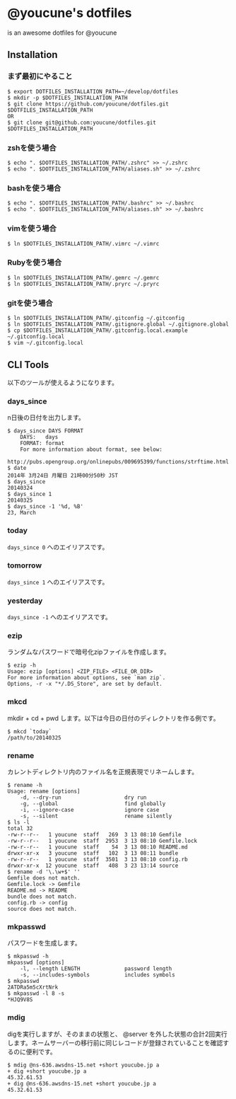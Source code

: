 # @youcune's dotfiles

is an awesome dotfiles for @youcune

## Installation

### まず最初にやること

```
$ export DOTFILES_INSTALLATION_PATH=~/develop/dotfiles
$ mkdir -p $DOTFILES_INSTALLATION_PATH
$ git clone https://github.com/youcune/dotfiles.git $DOTFILES_INSTALLATION_PATH
OR
$ git clone git@github.com:youcune/dotfiles.git $DOTFILES_INSTALLATION_PATH
```

### zshを使う場合

```
$ echo ". $DOTFILES_INSTALLATION_PATH/.zshrc" >> ~/.zshrc
$ echo ". $DOTFILES_INSTALLATION_PATH/aliases.sh" >> ~/.zshrc
```

### bashを使う場合

```
$ echo ". $DOTFILES_INSTALLATION_PATH/.bashrc" >> ~/.bashrc
$ echo ". $DOTFILES_INSTALLATION_PATH/aliases.sh" >> ~/.bashrc
```

### vimを使う場合

```
$ ln $DOTFILES_INSTALLATION_PATH/.vimrc ~/.vimrc
```

### Rubyを使う場合

```
$ ln $DOTFILES_INSTALLATION_PATH/.gemrc ~/.gemrc
$ ln $DOTFILES_INSTALLATION_PATH/.pryrc ~/.pryrc
```

### gitを使う場合

```
$ ln $DOTFILES_INSTALLATION_PATH/.gitconfig ~/.gitconfig
$ ln $DOTFILES_INSTALLATION_PATH/.gitignore.global ~/.gitignore.global
$ cp $DOTFILES_INSTALLATION_PATH/.gitconfig.local.example ~/.gitconfig.local
$ vim ~/.gitconfig.local
```

## CLI Tools

以下のツールが使えるようになります。

### days_since

n日後の日付を出力します。

```
$ days_since DAYS FORMAT
    DAYS:   days
    FORMAT: format
    For more information about format, see below:
    http://pubs.opengroup.org/onlinepubs/009695399/functions/strftime.html
$ date
2014年 3月24日 月曜日 21時00分50秒 JST
$ days_since
20140324
$ days_since 1
20140325
$ days_since -1 '%d, %B'
23, March
```

### today

`days_since 0` へのエイリアスです。

### tomorrow

`days_since 1` へのエイリアスです。

### yesterday

`days_since -1` へのエイリアスです。

### ezip

ランダムなパスワードで暗号化zipファイルを作成します。

```
$ ezip -h
Usage: ezip [options] <ZIP_FILE> <FILE_OR_DIR>
For more information about options, see `man zip`.
Options, -r -x "*/.DS_Store", are set by default.
```

### mkcd

mkdir + cd + pwd します。以下は今日の日付のディレクトリを作る例です。

```
$ mkcd `today`
/path/to/20140325
```

### rename

カレントディレクトリ内のファイル名を正規表現でリネームします。

```
$ rename -h
Usage: rename [options]
    -d, --dry-run                    dry run
    -g, --global                     find globally
    -i, --ignore-case                ignore case
    -s, --silent                     rename silently
$ ls -l
total 32
-rw-r--r--   1 youcune  staff   269  3 13 08:10 Gemfile
-rw-r--r--   1 youcune  staff  2953  3 13 08:10 Gemfile.lock
-rw-r--r--   1 youcune  staff    54  3 13 08:10 README.md
drwxr-xr-x   3 youcune  staff   102  3 13 08:11 bundle
-rw-r--r--   1 youcune  staff  3501  3 13 08:10 config.rb
drwxr-xr-x  12 youcune  staff   408  3 23 13:14 source
$ rename -d '\.\w+$' ''
Gemfile does not match.
Gemfile.lock -> Gemfile
README.md -> README
bundle does not match.
config.rb -> config
source does not match.
```

### mkpasswd

パスワードを生成します。

```
$ mkpasswd -h
mkpasswd [options]
    -l, --length LENGTH              password length
    -s, --includes-symbols           includes symbols
$ mkpasswd
2ATDRa5m5cXrtNrk
$ mkpasswd -l 8 -s
*HJQ9V8S
```

### mdig

digを実行しますが、そのままの状態と、 @server を外した状態の合計2回実行します。ネームサーバーの移行前に同じレコードが登録されていることを確認するのに便利です。

```
$ mdig @ns-636.awsdns-15.net +short youcube.jp a
+ dig +short youcube.jp a
45.32.61.53
+ dig @ns-636.awsdns-15.net +short youcube.jp a
45.32.61.53
```
